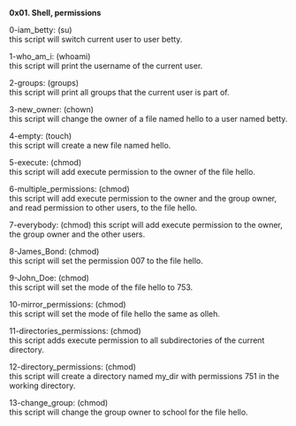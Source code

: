 **0x01. Shell, permissions**

0-iam_betty: (su)  
this script will switch current user to user betty.

1-who_am_i: (whoami)  
this script will print the username of the current user.

2-groups: (groups)  
this script will print all groups that the current user is part of.

3-new_owner: (chown)  
this script will change the owner of a file named hello to a user named betty.

4-empty: (touch)  
this script will create a new file named hello.

5-execute: (chmod)  
this script will add execute permission to the owner of the file hello.

6-multiple_permissions: (chmod)  
this script will add execute permission to the owner and the group owner, and read permission to other users, to the file hello.

7-everybody: (chmod)
this script will add execute permission to the owner, the group owner and the other users.

8-James_Bond: (chmod)  
this script will set the permission 007  to the file hello.

9-John_Doe: (chmod)  
this script will set the mode of the file hello to 753.

10-mirror_permissions: (chmod)  
this script will set the mode of file hello the same as olleh.

11-directories_permissions: (chmod)  
this script adds execute permission to all subdirectories of the current directory.

12-directory_permissions: (chmod)  
this script will create a directory named my_dir with permissions 751 in the working directory.

13-change_group: (chmod)  
this script will change the group owner to school for the file hello.

